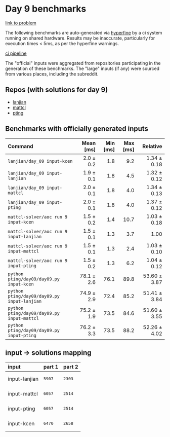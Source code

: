 # Day 9 benchmarks

[link to problem](http://adventofcode.com/2022/day/9)

The following benchmarks are auto-generated via [hyperfine](https://github.com/sharkdp/hyperfine) by a ci system running on shared hardware. Results may be inaccurate, particularly for execution times < 5ms, as per the hyperfine warnings.

[ci pipeline](http://ci.papercode.net:8080/teams/aoc2022/pipelines/aoc-compare-2022)

The "official" inputs were aggregated from repositories participating in the generation of these benchmarks. The "large" inputs (if any) were sourced from various places, including the subreddit.

## Repos (with solutions for day 9)


- [lanjian](https://github.com/LanJian/aoc-2022)
- [mattcl](https://github.com/mattcl/aoc2022)
- [pting](https://github.com/pting/aoc2022)

## Benchmarks with officially generated inputs
| Command | Mean [ms] | Min [ms] | Max [ms] | Relative |
|:---|---:|---:|---:|---:|
| `lanjian/day_09 input-kcen` | 2.0 ± 0.2 | 1.8 | 9.2 | 1.34 ± 0.18 |
| `lanjian/day_09 input-lanjian` | 1.9 ± 0.1 | 1.8 | 4.5 | 1.32 ± 0.12 |
| `lanjian/day_09 input-mattcl` | 2.0 ± 0.1 | 1.8 | 4.0 | 1.34 ± 0.13 |
| `lanjian/day_09 input-pting` | 2.0 ± 0.1 | 1.8 | 4.0 | 1.37 ± 0.12 |
| `mattcl-solver/aoc run 9 input-kcen` | 1.5 ± 0.2 | 1.4 | 10.7 | 1.03 ± 0.18 |
| `mattcl-solver/aoc run 9 input-lanjian` | 1.5 ± 0.1 | 1.3 | 3.7 | 1.00 |
| `mattcl-solver/aoc run 9 input-mattcl` | 1.5 ± 0.1 | 1.3 | 2.4 | 1.03 ± 0.10 |
| `mattcl-solver/aoc run 9 input-pting` | 1.5 ± 0.2 | 1.3 | 6.2 | 1.04 ± 0.12 |
| `python pting/day09/day09.py input-kcen` | 78.1 ± 2.6 | 76.1 | 89.8 | 53.60 ± 3.87 |
| `python pting/day09/day09.py input-lanjian` | 74.9 ± 2.9 | 72.4 | 85.2 | 51.41 ± 3.84 |
| `python pting/day09/day09.py input-mattcl` | 75.2 ± 1.9 | 73.5 | 84.6 | 51.60 ± 3.55 |
| `python pting/day09/day09.py input-pting` | 76.2 ± 3.3 | 73.5 | 88.2 | 52.26 ± 4.02 |

## input -> solutions mapping
|input|part 1|part 2|
|:---|:---|:---|
|input-lanjian|<pre>5907</pre>|<pre>2303</pre>|
|input-mattcl|<pre>6057</pre>|<pre>2514</pre>|
|input-pting|<pre>6057</pre>|<pre>2514</pre>|
|input-kcen|<pre>6470</pre>|<pre>2658</pre>|
